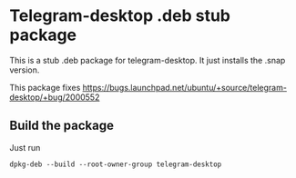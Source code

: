 # Telegram-desktop .deb stub package

This is a stub .deb package for telegram-desktop. It just installs the
.snap version.

This package fixes https://bugs.launchpad.net/ubuntu/+source/telegram-desktop/+bug/2000552

## Build the package

Just run

    dpkg-deb --build --root-owner-group telegram-desktop
